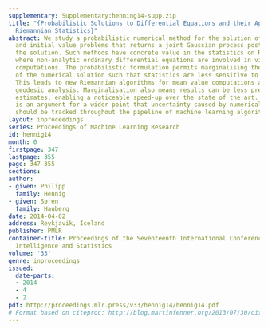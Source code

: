 ```yaml
---
supplementary: Supplementary:henning14-supp.zip
title: "{Probabilistic Solutions to Differential Equations and their Application to
  Riemannian Statistics}"
abstract: We study a probabilistic numerical method for the solution of both boundary
  and initial value problems that returns a joint Gaussian process posterior over
  the solution. Such methods have concrete value in the statistics on Riemannian manifolds,
  where non-analytic ordinary differential equations are involved in virtually all
  computations. The probabilistic formulation permits marginalising the uncertainty
  of the numerical solution such that statistics are less sensitive to inaccuracies.
  This leads to new Riemannian algorithms for mean value computations and principal
  geodesic analysis. Marginalisation also means results can be less precise than point
  estimates, enabling a noticeable speed-up over the state of the art. Our approach
  is an argument for a wider point that uncertainty caused by numerical calculations
  should be tracked throughout the pipeline of machine learning algorithms.
layout: inproceedings
series: Proceedings of Machine Learning Research
id: hennig14
month: 0
firstpage: 347
lastpage: 355
page: 347-355
sections: 
author:
- given: Philipp
  family: Hennig
- given: Søren
  family: Hauberg
date: 2014-04-02
address: Reykjavik, Iceland
publisher: PMLR
container-title: Proceedings of the Seventeenth International Conference on Artificial
  Intelligence and Statistics
volume: '33'
genre: inproceedings
issued:
  date-parts:
  - 2014
  - 4
  - 2
pdf: http://proceedings.mlr.press/v33/hennig14/hennig14.pdf
# Format based on citeproc: http://blog.martinfenner.org/2013/07/30/citeproc-yaml-for-bibliographies/
---
```


